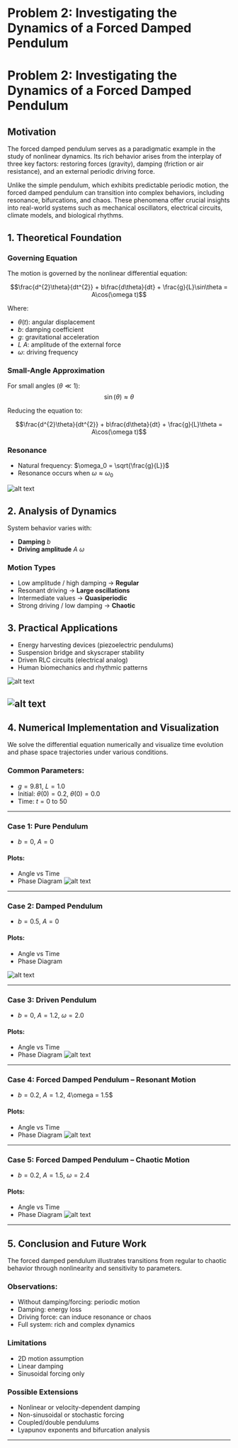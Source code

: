 # Problem 2: Investigating the Dynamics of a Forced Damped Pendulum
# Problem 2: Investigating the Dynamics of a Forced Damped Pendulum

## Motivation

The forced damped pendulum serves as a paradigmatic example in the study of nonlinear dynamics. Its rich behavior arises from the interplay of three key factors: restoring forces (gravity), damping (friction or air resistance), and an external periodic driving force.

Unlike the simple pendulum, which exhibits predictable periodic motion, the forced damped pendulum can transition into complex behaviors, including resonance, bifurcations, and chaos. These phenomena offer crucial insights into real-world systems such as mechanical oscillators, electrical circuits, climate models, and biological rhythms.

## 1. Theoretical Foundation

### Governing Equation

The motion is governed by the nonlinear differential equation:

$$\frac{d^{2}\theta}{dt^{2}} + b\frac{d\theta}{dt} + \frac{g}{L}\sin\theta = A\cos(\omega t)$$

Where:
- $\theta(t)$: angular displacement  
- $b$: damping coefficient  
- $g$: gravitational acceleration  
- $L$
$A$: amplitude of the external force  
- $\omega$: driving frequency

### Small-Angle Approximation

For small angles ($\theta \ll 1$):
$$\sin(\theta) \approx \theta$$

Reducing the equation to:

$$\frac{d^{2}\theta}{dt^{2}} + b\frac{d\theta}{dt} + \frac{g}{L}\theta = A\cos(\omega t)$$

### Resonance

- Natural frequency: $\omega_0 = \sqrt{\frac{g}{L}}$  
- Resonance occurs when $\omega \approx \omega_0$

![alt text](image-5.png)

## 2. Analysis of Dynamics

System behavior varies with:
- **Damping** $b$
- **Driving amplitude** $A$
$\omega$

### Motion Types
- Low amplitude / high damping → **Regular**
- Resonant driving → **Large oscillations**
- Intermediate values → **Quasiperiodic**
- Strong driving / low damping → **Chaotic**

## 3. Practical Applications

- Energy harvesting devices (piezoelectric pendulums)
- Suspension bridge and skyscraper stability
- Driven RLC circuits (electrical analog)
- Human biomechanics and rhythmic patterns

![alt text](image-6.png)

![alt text](image-7.png)
---

## 4. Numerical Implementation and Visualization

We solve the differential equation numerically and visualize time evolution and phase space trajectories under various conditions.

### Common Parameters:
- $g = 9.81$, $L = 1.0$
- Initial: $\theta(0) = 0.2$, $\dot{\theta}(0) = 0.0$
- Time: $t = 0$ to $50$

---

### **Case 1: Pure Pendulum**
- $b = 0$, $A = 0$

#### Plots:
- Angle vs Time  
- Phase Diagram
![alt text](image-8.png)



---

### **Case 2: Damped Pendulum**
- $b = 0.5$, $A = 0$

#### Plots:
- Angle vs Time  
- Phase Diagram

![alt text](image-9.png)

---

### **Case 3: Driven Pendulum**
- $b = 0$, $A = 1.2$, $\omega = 2.0$

#### Plots:
- Angle vs Time  
- Phase Diagram
![alt text](image-10.png)



---

### **Case 4: Forced Damped Pendulum – Resonant Motion**
- $b = 0.2$, $A = 1.2$, 4\omega = 1.5$

#### Plots:
- Angle vs Time  
- Phase Diagram
![alt text](image-11.png)



---

### **Case 5: Forced Damped Pendulum – Chaotic Motion**
- $b = 0.2$, $A = 1.5$, $\omega = 2.4$

#### Plots:
- Angle vs Time  
- Phase Diagram
![alt text](image-12.png)



---

## 5. Conclusion and Future Work

The forced damped pendulum illustrates transitions from regular to chaotic behavior through nonlinearity and sensitivity to parameters.

### Observations:
- Without damping/forcing: periodic motion
- Damping: energy loss
- Driving force: can induce resonance or chaos
- Full system: rich and complex dynamics

### Limitations
- 2D motion assumption  
- Linear damping  
- Sinusoidal forcing only

### Possible Extensions
- Nonlinear or velocity-dependent damping  
- Non-sinusoidal or stochastic forcing  
- Coupled/double pendulums  
- Lyapunov exponents and bifurcation analysis

---








